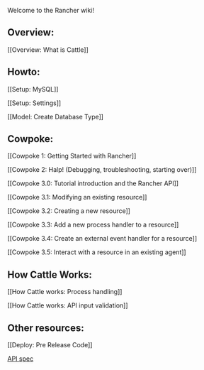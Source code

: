 Welcome to the Rancher wiki!

## Overview:

[[Overview: What is Cattle]]

## Howto:

[[Setup: MySQL]]

[[Setup: Settings]]

[[Model: Create Database Type]]

## Cowpoke:

[[Cowpoke 1: Getting Started with Rancher]]

[[Cowpoke 2: Halp! (Debugging, troubleshooting, starting over)]]

[[Cowpoke 3.0: Tutorial introduction and the Rancher API]]

[[Cowpoke 3.1: Modifying an existing resource]]

[[Cowpoke 3.2: Creating a new resource]]

[[Cowpoke 3.3: Add a new process handler to a resource]]

[[Cowpoke 3.4: Create an external event handler for a resource]]

[[Cowpoke 3.5: Interact with a resource in an existing agent]]

## How Cattle Works:

[[How Cattle works: Process handling]]

[[How Cattle works: API input validation]]

## Other resources:

[[Deploy: Pre Release Code]]

[API spec](https://github.com/rancherio/api-spec)